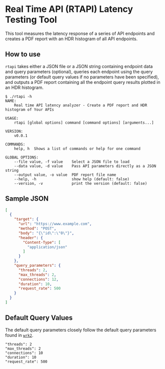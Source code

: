# Real Time API (RTAPI) Latency Testing Tool

This tool measures the latency response of a series of API endpoints and creates a PDF report with an HDR histogram of all API endpoints.

## How to use

`rtapi` takes either a JSON file or a JSON string containing endpoint data and query parameters (optional), queries each endpoint using the query parameters (or default query values if no parameters have been specified), and outputs a PDF report containing all the endpoint query results plotted in an HDR histogram.

```
$ ./rtapi -h
NAME:
    Real time API latency analyzer - Create a PDF report and HDR histogram of Your APIs

USAGE:
    rtapi [global options] command [command options] [arguments...]

VERSION:
    v0.0.1

COMMANDS:
    help, h  Shows a list of commands or help for one command

GLOBAL OPTIONS:
    --file value, -f value    Select a JSON file to load
    --data value, -d value    Pass API parameters directly as a JSON string
    --output value, -o value  PDF report file name
    --help, -h                show help (default: false)
    --version, -v             print the version (default: false)
```

## Sample JSON

```json
[
  {
    "target": {
      "url": "https://www.example.com",
      "method": "POST",
      "body": "{\"id\":\"0\"}",
      "header": {
        "Content-Type": [
          "application/json"
        ]
      }
    },
    "query_parameters": {
      "threads": 2,
      "max_threads": 2,
      "connections": 12,
      "duration": 10,
      "request_rate": 500
    }
  }
]
```

## Default Query Values

The default query parameters closely follow the default query parameters found in [`wrk2`](https://github.com/giltene/wrk2).

```
"threads": 2
"max_threads": 2
"connections": 10
"duration": 10
"request_rate": 500
```
